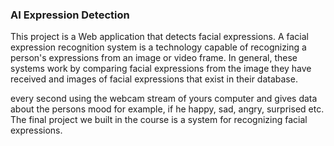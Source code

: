 ### AI Expression Detection
This project is a Web application that detects facial expressions. A facial expression recognition system is a technology capable of recognizing a person's expressions from an image or video frame. In general, these systems work by comparing facial expressions from the image they have received and images of facial expressions that exist in their database.



every second using the webcam stream of yours computer and gives data about the persons mood for example, if he happy, sad, angry, surprised etc.
The final project we built in the course is a system for recognizing facial expressions. 
